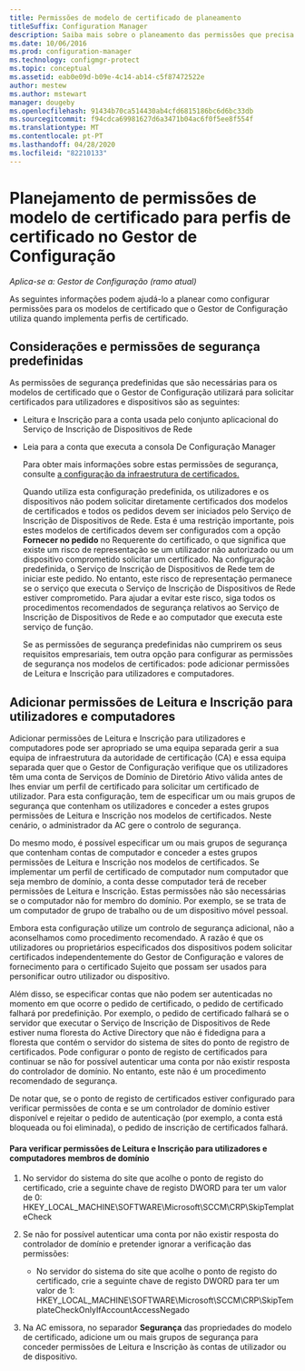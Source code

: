 ```yaml
---
title: Permissões de modelo de certificado de planeamento
titleSuffix: Configuration Manager
description: Saiba mais sobre o planeamento das permissões que precisa para configurar os modelos de certificado que o Gestor de Configuração utiliza.
ms.date: 10/06/2016
ms.prod: configuration-manager
ms.technology: configmgr-protect
ms.topic: conceptual
ms.assetid: eab0e09d-b09e-4c14-ab14-c5f87472522e
author: mestew
ms.author: mstewart
manager: dougeby
ms.openlocfilehash: 91434b70ca514430ab4cfd6815186bc6d6bc33db
ms.sourcegitcommit: f94cdca69981627d6a3471b04ac6f0f5ee8f554f
ms.translationtype: MT
ms.contentlocale: pt-PT
ms.lasthandoff: 04/28/2020
ms.locfileid: "82210133"
---
```

# <a name="planning-for-certificate-template-permissions-for-certificate-profiles-in-configuration-manager"></a>Planejamento de permissões de modelo de certificado para perfis de certificado no Gestor de Configuração

*Aplica-se a: Gestor de Configuração (ramo atual)*


As seguintes informações podem ajudá-lo a planear como configurar permissões para os modelos de certificado que o Gestor de Configuração utiliza quando implementa perfis de certificado.  

## <a name="default-security-permissions-and-considerations"></a>Considerações e permissões de segurança predefinidas  
 As permissões de segurança predefinidas que são necessárias para os modelos de certificado que o Gestor de Configuração utilizará para solicitar certificados para utilizadores e dispositivos são as seguintes:  

- Leitura e Inscrição para a conta usada pelo conjunto aplicacional do Serviço de Inscrição de Dispositivos de Rede  

- Leia para a conta que executa a consola De Configuração Manager  

  Para obter mais informações sobre estas permissões de segurança, consulte [a configuração da infraestrutura de certificados.](../deploy-use/certificate-infrastructure.md)  

  Quando utiliza esta configuração predefinida, os utilizadores e os dispositivos não podem solicitar diretamente certificados dos modelos de certificados e todos os pedidos devem ser iniciados pelo Serviço de Inscrição de Dispositivos de Rede. Esta é uma restrição importante, pois estes modelos de certificados devem ser configurados com a opção **Fornecer no pedido** no Requerente do certificado, o que significa que existe um risco de representação se um utilizador não autorizado ou um dispositivo comprometido solicitar um certificado. Na configuração predefinida, o Serviço de Inscrição de Dispositivos de Rede tem de iniciar este pedido. No entanto, este risco de representação permanece se o serviço que executa o Serviço de Inscrição de Dispositivos de Rede estiver comprometido. Para ajudar a evitar este risco, siga todos os procedimentos recomendados de segurança relativos ao Serviço de Inscrição de Dispositivos de Rede e ao computador que executa este serviço de função.  

  Se as permissões de segurança predefinidas não cumprirem os seus requisitos empresariais, tem outra opção para configurar as permissões de segurança nos modelos de certificados: pode adicionar permissões de Leitura e Inscrição para utilizadores e computadores.  

## <a name="adding-read-and-enroll-permissions-for-users-and-computers"></a>Adicionar permissões de Leitura e Inscrição para utilizadores e computadores  
 Adicionar permissões de Leitura e Inscrição para utilizadores e computadores pode ser apropriado se uma equipa separada gerir a sua equipa de infraestrutura da autoridade de certificação (CA) e essa equipa separada quer que o Gestor de Configuração verifique que os utilizadores têm uma conta de Serviços de Domínio de Diretório Ativo válida antes de lhes enviar um perfil de certificado para solicitar um certificado de utilizador. Para esta configuração, tem de especificar um ou mais grupos de segurança que contenham os utilizadores e conceder a estes grupos permissões de Leitura e Inscrição nos modelos de certificados. Neste cenário, o administrador da AC gere o controlo de segurança.  

 Do mesmo modo, é possível especificar um ou mais grupos de segurança que contenham contas de computador e conceder a estes grupos permissões de Leitura e Inscrição nos modelos de certificados. Se implementar um perfil de certificado de computador num computador que seja membro de domínio, a conta desse computador terá de receber permissões de Leitura e Inscrição. Estas permissões não são necessárias se o computador não for membro do domínio. Por exemplo, se se trata de um computador de grupo de trabalho ou de um dispositivo móvel pessoal.  

 Embora esta configuração utilize um controlo de segurança adicional, não a aconselhamos como procedimento recomendado. A razão é que os utilizadores ou proprietários especificados dos dispositivos podem solicitar certificados independentemente do Gestor de Configuração e valores de fornecimento para o certificado Sujeito que possam ser usados para personificar outro utilizador ou dispositivo.  

 Além disso, se especificar contas que não podem ser autenticadas no momento em que ocorre o pedido de certificado, o pedido de certificado falhará por predefinição. Por exemplo, o pedido de certificado falhará se o servidor que executar o Serviço de Inscrição de Dispositivos de Rede estiver numa floresta do Active Directory que não é fidedigna para a floresta que contém o servidor do sistema de sites do ponto de registro de certificados. Pode configurar o ponto de registo de certificados para continuar se não for possível autenticar uma conta por não existir resposta do controlador de domínio. No entanto, este não é um procedimento recomendado de segurança.  

 De notar que, se o ponto de registo de certificados estiver configurado para verificar permissões de conta e se um controlador de domínio estiver disponível e rejeitar o pedido de autenticação (por exemplo, a conta está bloqueada ou foi eliminada), o pedido de inscrição de certificados falhará.  

#### <a name="to-check-for-read-and-enroll-permissions-for-users-and-domain-member-computers"></a>Para verificar permissões de Leitura e Inscrição para utilizadores e computadores membros de domínio  

1.  No servidor do sistema do site que acolhe o ponto de registo do certificado, crie a seguinte chave de registo DWORD para ter um valor de 0: HKEY_LOCAL_MACHINE\SOFTWARE\Microsoft\SCCM\CRP\SkipTemplateCheck  

2.  Se não for possível autenticar uma conta por não existir resposta do controlador de domínio e pretender ignorar a verificação das permissões:  

    -   No servidor do sistema do site que acolhe o ponto de registo do certificado, crie a seguinte chave de registo DWORD para ter um valor de 1: HKEY_LOCAL_MACHINE\SOFTWARE\Microsoft\SCCM\CRP\SkipTemplateCheckOnlyIfAccountAccessNegado  

3.  Na AC emissora, no separador **Segurança** das propriedades do modelo de certificado, adicione um ou mais grupos de segurança para conceder permissões de Leitura e Inscrição às contas de utilizador ou de dispositivo.  
